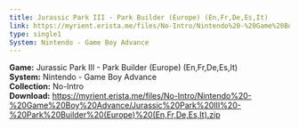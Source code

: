 ```yaml
---
title: Jurassic Park III - Park Builder (Europe) (En,Fr,De,Es,It)
link: https://myrient.erista.me/files/No-Intro/Nintendo%20-%20Game%20Boy%20Advance/Jurassic%20Park%20III%20-%20Park%20Builder%20(Europe)%20(En,Fr,De,Es,It).zip
type: single1
System: Nintendo - Game Boy Advance
---
```

<b>Game:</b> Jurassic Park III - Park Builder (Europe) (En,Fr,De,Es,It)<br>
<b>System:</b> Nintendo - Game Boy Advance<br>
<b>Collection:</b> No-Intro<br>
<b>Download:</b> https://myrient.erista.me/files/No-Intro/Nintendo%20-%20Game%20Boy%20Advance/Jurassic%20Park%20III%20-%20Park%20Builder%20(Europe)%20(En,Fr,De,Es,It).zip